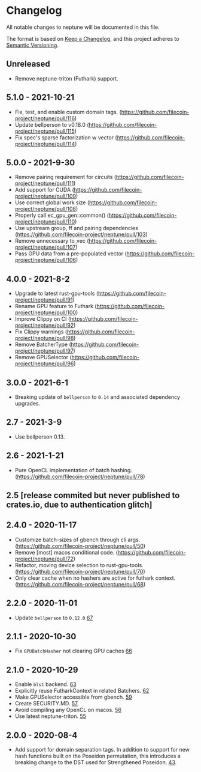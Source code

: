 # Changelog

All notable changes to neptune will be documented in this file.

The format is based on [Keep a Changelog](https://keepachangelog.com/en/1.0.0/),
and this project adheres to [Semantic Versioning](https://book.async.rs/overview/stability-guarantees.html).

## Unreleased

- Remove neptune-triton (Futhark) support.

## 5.1.0 - 2021-10-21
- Fix, test, and enable custom domain tags. (https://github.com/filecoin-project/neptune/pull/116)
- Update bellperson to v0.18.0 (https://github.com/filecoin-project/neptune/pull/115)
- Fix spec's sparse factorization w vector (https://github.com/filecoin-project/neptune/pull/114)

## 5.0.0 - 2021-9-30

- Remove pairing requirement for circuits (https://github.com/filecoin-project/neptune/pull/111)
- Add support for CUDA (https://github.com/filecoin-project/neptune/pull/109)
- Use correct global work size (https://github.com/filecoin-project/neptune/pull/108)
- Properly call ec_gpu_gen::common() (https://github.com/filecoin-project/neptune/pull/110)
- Use upstream group, ff and pairing dependencies (https://github.com/filecoin-project/neptune/pull/103)
- Remove unnecessary to_vec (https://github.com/filecoin-project/neptune/pull/107)
- Pass GPU data from a pre-populated vector (https://github.com/filecoin-project/neptune/pull/106)

## 4.0.0 - 2021-8-2
- Upgrade to latest rust-gpu-tools (https://github.com/filecoin-project/neptune/pull/91)
- Rename GPU feature to Futhark (https://github.com/filecoin-project/neptune/pull/100)
- Improve Clippy on CI (https://github.com/filecoin-project/neptune/pull/92)
- Fix Clippy warnings (https://github.com/filecoin-project/neptune/pull/98)
- Remove BatcherType (https://github.com/filecoin-project/neptune/pull/97)
- Remove GPUSelector (https://github.com/filecoin-project/neptune/pull/96)

## 3.0.0 - 2021-6-1
- Breaking update of `bellperson` to `0.14` and associated dependency upgrades.

## 2.7 - 2021-3-9
- Use bellperson 0.13.

## 2.6 - 2021-1-21
- Pure OpenCL implementation of batch hashing. (https://github.com/filecoin-project/neptune/pull/78)

## 2.5 [release commited but never published to crates.io, due to authentication glitch]

## 2.4.0 - 2020-11-17

- Customize batch-sizes of gbench through cli args. (https://github.com/filecoin-project/neptune/pull/50)
- Remove [most] macos conditional code. (https://github.com/filecoin-project/neptune/pull/72)
- Refactor, moving device selection to rust-gpu-tools. (https://github.com/filecoin-project/neptune/pull/70)
- Only clear cache when no hashers are active for futhark context. (https://github.com/filecoin-project/neptune/pull/68)

## 2.2.0 - 2020-11-01

- Update `bellperson` to `0.12.0`
  [67](https://github.com/filecoin-project/neptune/pull/67)

## 2.1.1 - 2020-10-30

- Fix `GPUBatchHasher` not clearing GPU caches
  [66](https://github.com/filecoin-project/neptune/pull/66)

## 2.1.0 - 2020-10-29

- Enable `blst` backend.
  [63](https://github.com/filecoin-project/neptune/pull/63)
- Explicitly reuse FutharkContext in related Batchers.
  [62](https://github.com/filecoin-project/neptune/pull/62)
- Make GPUSelector accessible from gbench.
  [59](https://github.com/filecoin-project/neptune/pull/59)
- Create SECURITY.MD.
  [57](https://github.com/filecoin-project/neptune/pull/57)
- Avoid compiling any OpenCL on macos.
  [56](https://github.com/filecoin-project/neptune/pull/56)
- Use latest neptune-triton.
  [55](https://github.com/filecoin-project/neptune/pull/55)

## 2.0.0 - 2020-08-4

- Add support for domain separation tags. In addition to support for new hash functions built on the Poseidon permutation,
  this introduces a breaking change to the DST used for Strengthened Poseidon.
  [43](https://github.com/filecoin-project/neptune/pull/43).

